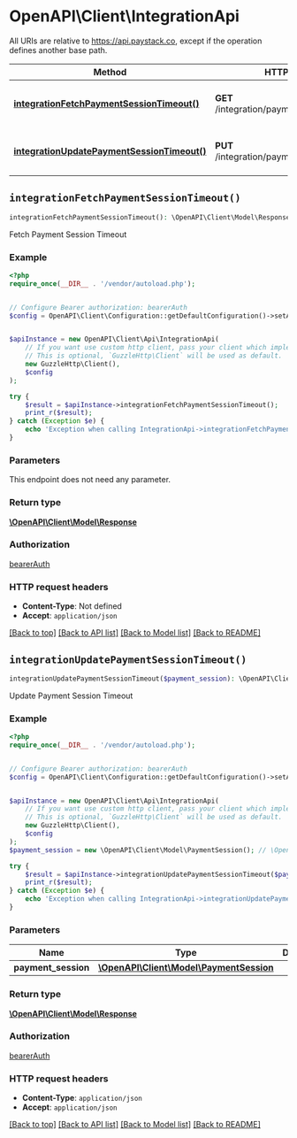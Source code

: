 # OpenAPI\Client\IntegrationApi

All URIs are relative to https://api.paystack.co, except if the operation defines another base path.

| Method | HTTP request | Description |
| ------------- | ------------- | ------------- |
| [**integrationFetchPaymentSessionTimeout()**](IntegrationApi.md#integrationFetchPaymentSessionTimeout) | **GET** /integration/payment_session_timeout | Fetch Payment Session Timeout |
| [**integrationUpdatePaymentSessionTimeout()**](IntegrationApi.md#integrationUpdatePaymentSessionTimeout) | **PUT** /integration/payment_session_timeout | Update Payment Session Timeout |


## `integrationFetchPaymentSessionTimeout()`

```php
integrationFetchPaymentSessionTimeout(): \OpenAPI\Client\Model\Response
```

Fetch Payment Session Timeout

### Example

```php
<?php
require_once(__DIR__ . '/vendor/autoload.php');


// Configure Bearer authorization: bearerAuth
$config = OpenAPI\Client\Configuration::getDefaultConfiguration()->setAccessToken('YOUR_ACCESS_TOKEN');


$apiInstance = new OpenAPI\Client\Api\IntegrationApi(
    // If you want use custom http client, pass your client which implements `GuzzleHttp\ClientInterface`.
    // This is optional, `GuzzleHttp\Client` will be used as default.
    new GuzzleHttp\Client(),
    $config
);

try {
    $result = $apiInstance->integrationFetchPaymentSessionTimeout();
    print_r($result);
} catch (Exception $e) {
    echo 'Exception when calling IntegrationApi->integrationFetchPaymentSessionTimeout: ', $e->getMessage(), PHP_EOL;
}
```

### Parameters

This endpoint does not need any parameter.

### Return type

[**\OpenAPI\Client\Model\Response**](../Model/Response.md)

### Authorization

[bearerAuth](../../README.md#bearerAuth)

### HTTP request headers

- **Content-Type**: Not defined
- **Accept**: `application/json`

[[Back to top]](#) [[Back to API list]](../../README.md#endpoints)
[[Back to Model list]](../../README.md#models)
[[Back to README]](../../README.md)

## `integrationUpdatePaymentSessionTimeout()`

```php
integrationUpdatePaymentSessionTimeout($payment_session): \OpenAPI\Client\Model\Response
```

Update Payment Session Timeout

### Example

```php
<?php
require_once(__DIR__ . '/vendor/autoload.php');


// Configure Bearer authorization: bearerAuth
$config = OpenAPI\Client\Configuration::getDefaultConfiguration()->setAccessToken('YOUR_ACCESS_TOKEN');


$apiInstance = new OpenAPI\Client\Api\IntegrationApi(
    // If you want use custom http client, pass your client which implements `GuzzleHttp\ClientInterface`.
    // This is optional, `GuzzleHttp\Client` will be used as default.
    new GuzzleHttp\Client(),
    $config
);
$payment_session = new \OpenAPI\Client\Model\PaymentSession(); // \OpenAPI\Client\Model\PaymentSession

try {
    $result = $apiInstance->integrationUpdatePaymentSessionTimeout($payment_session);
    print_r($result);
} catch (Exception $e) {
    echo 'Exception when calling IntegrationApi->integrationUpdatePaymentSessionTimeout: ', $e->getMessage(), PHP_EOL;
}
```

### Parameters

| Name | Type | Description  | Notes |
| ------------- | ------------- | ------------- | ------------- |
| **payment_session** | [**\OpenAPI\Client\Model\PaymentSession**](../Model/PaymentSession.md)|  | [optional] |

### Return type

[**\OpenAPI\Client\Model\Response**](../Model/Response.md)

### Authorization

[bearerAuth](../../README.md#bearerAuth)

### HTTP request headers

- **Content-Type**: `application/json`
- **Accept**: `application/json`

[[Back to top]](#) [[Back to API list]](../../README.md#endpoints)
[[Back to Model list]](../../README.md#models)
[[Back to README]](../../README.md)
